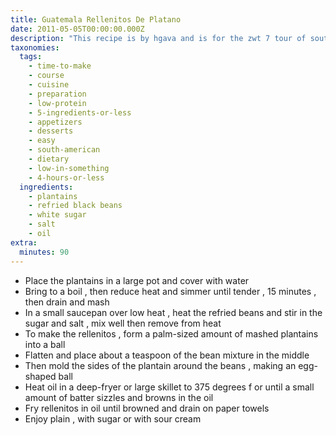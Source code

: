```yaml
---
title: Guatemala Rellenitos De Platano
date: 2011-05-05T00:00:00.000Z
description: "This recipe is by hgava and is for the zwt 7 tour of south/central america. \r\n\"this recipe is versatile and can be used as a dessert or an appetizer.\r\neat this plain or with a little sugar on top or with sour cream like we do in guatemala!\""
taxonomies:
  tags:
    - time-to-make
    - course
    - cuisine
    - preparation
    - low-protein
    - 5-ingredients-or-less
    - appetizers
    - desserts
    - easy
    - south-american
    - dietary
    - low-in-something
    - 4-hours-or-less
  ingredients:
    - plantains
    - refried black beans
    - white sugar
    - salt
    - oil
extra:
  minutes: 90
---
```

 - Place the plantains in a large pot and cover with water
 - Bring to a boil , then reduce heat and simmer until tender , 15 minutes , then drain and mash
 - In a small saucepan over low heat , heat the refried beans and stir in the sugar and salt , mix well then remove from heat
 - To make the rellenitos , form a palm-sized amount of mashed plantains into a ball
 - Flatten and place about a teaspoon of the bean mixture in the middle
 - Then mold the sides of the plantain around the beans , making an egg-shaped ball
 - Heat oil in a deep-fryer or large skillet to 375 degrees f or until a small amount of batter sizzles and browns in the oil
 - Fry rellenitos in oil until browned and drain on paper towels
 - Enjoy plain , with sugar or with sour cream
